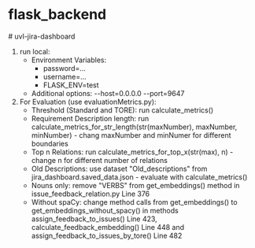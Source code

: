 # flask_backend
#   u v l - j i r a - d a s h b o a r d 
 
1. run local:
   - Environment Variables:
       - password=...
       - username=...
       - FLASK_ENV=test
   - Additional options: --host=0.0.0.0 --port=9647
2. For Evaluation (use evaluationMetrics.py):
    - Threshold (Standard and TORE): run calculate_metrics()
    - Requirement Description length: run calculate_metrics_for_str_length(str(maxNumber), maxNumber, minNumber) - chang maxNumber and minNumer for different boundaries
    - Top n Relations: run calculate_metrics_for_top_x(str(max), n) - change n for different number of relations
    - Old Descriptions: use dataset "Old_descriptions" from jira_dashboard.saved_data.json - evaluate with calculate_metrics()
    - Nouns only: remove "VERBS" from get_embeddings() method in issue_feedback_relation.py Line 376
    - Without spaCy: change method calls from get_embeddings() to get_embeddings_without_spacy() in methods assign_feedback_to_issues() Line 423, calculate_feedback_embedding() Line 448 and assign_feedback_to_issues_by_tore() Line 482
 
